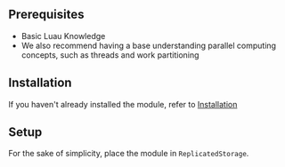 ## Prerequisites
- Basic Luau Knowledge
- We also recommend having a base understanding parallel computing concepts, such as threads and work partitioning

## Installation
If you haven't already installed the module, refer to [Installation](/guides/installation)

## Setup
For the sake of simplicity, place the module in `ReplicatedStorage`.